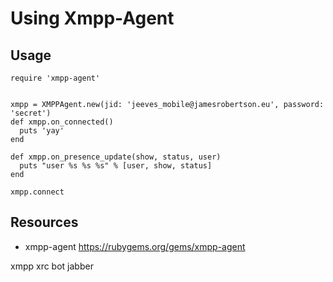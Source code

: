 # Using Xmpp-Agent

## Usage

    require 'xmpp-agent'


    xmpp = XMPPAgent.new(jid: 'jeeves_mobile@jamesrobertson.eu', password: 'secret')
    def xmpp.on_connected()
      puts 'yay'
    end

    def xmpp.on_presence_update(show, status, user)
      puts "user %s %s %s" % [user, show, status]
    end

    xmpp.connect

## Resources

* xmpp-agent https://rubygems.org/gems/xmpp-agent

xmpp xrc bot jabber
